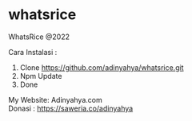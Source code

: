 # whatsrice
WhatsRice @2022

Cara Instalasi :

1. Clone https://github.com/adinyahya/whatsrice.git
2. Npm Update
3. Done

My Website: Adinyahya.com<br>
Donasi : https://saweria.co/adinyahya
